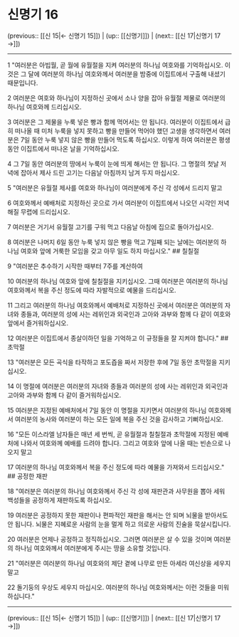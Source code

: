 # 신명기 16

(previous:: [[신 15|← 신명기 15]]) | (up:: [[신명기]]) | (next:: [[신 17|신명기 17 →]])

***




1 
"여러분은 아빕월, 곧 월에 유월절을 지켜 여러분의 하나님 여호와를 기억하십시오. 이것은 그 달에 여러분의 하나님 여호와께서 여러분을 밤중에 이집트에서 구출해 내셨기 때문입니다. 



2 
여러분은 여호와 하나님이 지정하신 곳에서 소나 양을 잡아 유월절 제물로 여러분의 하나님 여호와께 드리십시오. 



3 
여러분은 그 제물을 누룩 넣은 빵과 함께 먹어서는 안 됩니다. 여러분이 이집트에서 급히 떠나올 때 미처 누룩을 넣지 못하고 빵을 만들어 먹어야 했던 고생을 생각하면서 여러분은 7일 동안 누룩 넣지 않은 빵을 만들어 먹도록 하십시오. 이렇게 하여 여러분은 평생 동안 이집트에서 떠나온 날을 기억하십시오. 



4 
그 7일 동안 여러분의 땅에서 누룩이 눈에 띄게 해서는 안 됩니다. 그 명절의 첫날 저녁에 잡아서 제사 드린 고기는 다음날 아침까지 남겨 두지 마십시오. 



5 
"여러분은 유월절 제사를 여호와 하나님이 여러분에게 주신 각 성에서 드리지 말고 



6 
여호와께서 예배처로 지정하신 곳으로 가서 여러분이 이집트에서 나오던 시각인 저녁 해질 무렵에 드리십시오. 



7 
여러분은 거기서 유월절 고기를 구워 먹고 다음날 아침에 집으로 돌아가십시오. 



8 
여러분은 나머지 6일 동안 누룩 넣지 않은 빵을 먹고 7일째 되는 날에는 여러분의 하나님 여호와 앞에 거룩한 모임을 갖고 아무 일도 하지 마십시오." ## 칠칠절 



9 
"여러분은 추수하기 시작한 때부터 7주를 계산하여 



10 
여러분의 하나님 여호와 앞에 칠칠절을 지키십시오. 그때 여러분은 여러분의 하나님 여호와께서 복을 주신 정도에 따라 자발적으로 예물을 드리십시오. 



11 
그리고 여러분의 하나님 여호와께서 예배처로 지정하신 곳에서 여러분은 여러분의 자녀와 종들과, 여러분의 성에 사는 레위인과 외국인과 고아와 과부와 함께 다 같이 여호와 앞에서 즐거워하십시오. 



12 
여러분은 이집트에서 종살이하던 일을 기억하고 이 규정들을 잘 지켜야 합니다." ## 초막절 



13 
"여러분은 모든 곡식을 타작하고 포도즙을 짜서 저장한 후에 7일 동안 초막절을 지키십시오. 



14 
이 명절에 여러분은 여러분의 자녀와 종들과 여러분의 성에 사는 레위인과 외국인과 고아와 과부와 함께 다 같이 즐거워하십시오. 



15 
여러분은 지정된 예배처에서 7일 동안 이 명절을 지키면서 여러분의 하나님 여호와께서 여러분의 농사와 여러분이 하는 모든 일에 복을 주신 것을 감사하고 기뻐하십시오. 



16 
"모든 이스라엘 남자들은 매년 세 번씩, 곧 유월절과 칠칠절과 초막절에 지정된 예배처에 나와서 여호와께 예배를 드려야 합니다. 그리고 여호와 앞에 나올 때는 빈손으로 나오지 말고 



17 
여러분의 하나님 여호와께서 복을 주신 정도에 따라 예물을 가져와서 드리십시오." ## 공정한 재판 



18 
"여러분은 여러분의 하나님 여호와께서 주신 각 성에 재판관과 사무원을 뽑아 세워 백성들을 공정하게 재판하도록 하십시오. 



19 
여러분은 공정하지 못한 재판이나 편파적인 재판을 해서는 안 되며 뇌물을 받아서도 안 됩니다. 뇌물은 지혜로운 사람의 눈을 멀게 하고 의로운 사람의 진술을 묵살시킵니다. 



20 
여러분은 언제나 공정하고 정직하십시오. 그러면 여러분은 살 수 있을 것이며 여러분의 하나님 여호와께서 여러분에게 주시는 땅을 소유할 것입니다. 



21 
"여러분은 여러분의 하나님 여호와의 제단 곁에 나무로 만든 아세라 여신상을 세우지 말고 



22 
돌기둥의 우상도 세우지 마십시오. 여러분의 하나님 여호와께서는 이런 것들을 미워하십니다."

***

(previous:: [[신 15|← 신명기 15]]) | (up:: [[신명기]]) | (next:: [[신 17|신명기 17 →]])
